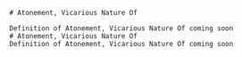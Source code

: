 
    # Atonement, Vicarious Nature Of

    Definition of Atonement, Vicarious Nature Of coming soon
    # Atonement, Vicarious Nature Of
    Definition of Atonement, Vicarious Nature Of coming soon